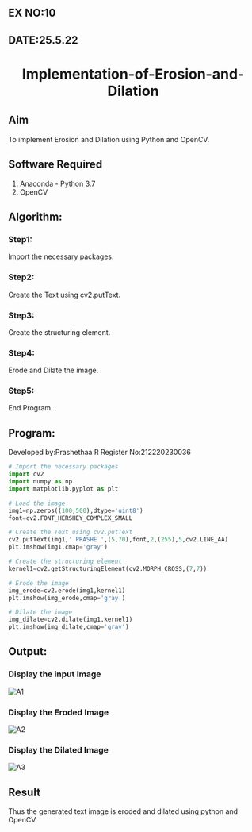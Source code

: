 ## EX NO:10
## DATE:25.5.22
# <p align="center">Implementation-of-Erosion-and-Dilation
## Aim
To implement Erosion and Dilation using Python and OpenCV.
## Software Required
1. Anaconda - Python 3.7
2. OpenCV
## Algorithm:
### Step1:

Import the necessary packages.

### Step2:

Create the Text using cv2.putText.

### Step3:

Create the structuring element.

### Step4:

Erode and Dilate the image.

### Step5:

End Program.

 
## Program:
Developed by:Prashethaa R
Register No:212220230036
``` Python
# Import the necessary packages
import cv2
import numpy as np
import matplotlib.pyplot as plt

# Load the image
img1=np.zeros((100,500),dtype='uint8')
font=cv2.FONT_HERSHEY_COMPLEX_SMALL

# Create the Text using cv2.putText
cv2.putText(img1,' PRASHE ',(5,70),font,2,(255),5,cv2.LINE_AA)
plt.imshow(img1,cmap='gray')

# Create the structuring element
kernel1=cv2.getStructuringElement(cv2.MORPH_CROSS,(7,7))

# Erode the image
img_erode=cv2.erode(img1,kernel1)
plt.imshow(img_erode,cmap='gray')

# Dilate the image
img_dilate=cv2.dilate(img1,kernel1)
plt.imshow(img_dilate,cmap='gray')

```
## Output:

### Display the input Image

![A1](https://user-images.githubusercontent.com/75234942/170095929-c69145a8-e5aa-46f6-84cd-efab486ab59f.png)


### Display the Eroded Image

![A2](https://user-images.githubusercontent.com/75234942/170095981-38ac44d3-0c7a-4497-b5d0-f37fc4cebe0c.png)



### Display the Dilated Image

![A3](https://user-images.githubusercontent.com/75234942/170095670-abd80834-96d9-4ac4-9a5a-cbfaf220548a.png)



## Result
Thus the generated text image is eroded and dilated using python and OpenCV.

